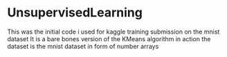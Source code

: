 # UnsupervisedLearning
This was the initial code i used for kaggle training submission on the mnist dataset
It is a bare bones version of the KMeans algorithm in action
the dataset is the mnist dataset in form of number arrays
